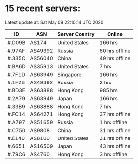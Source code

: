 # 15 recent servers:

Latest update at: Sat May 09 22:10:14 UTC 2020

| ID | ASN | Server Country | Online |
| -- | --- | -------------- | ------ |
| #.D09B | AS174 | United States | 166 hrs |
| #.97AF | AS49392 | Russia | 60 hrs offline |
| #.335C | AS56040 | China | 49 hrs offline |
| #.BA6D | AS35913 | United States | 7 hrs |
| #.7F1D | AS63949 | Singapore | 166 hrs |
| #.1F2B | AS49392 | Russia | 2 hrs |
| #.BD3E | AS63888 | Hong Kong | 985 hrs |
| #.2A79 | AS63949 | Japan | 166 hrs |
| #.33B9 | AS63888 | Hong Kong | 7 hrs |
| #.FC14 | AS64271 | Hong Kong | 37 hrs offline |
| #.A797 | AS51659 | Russia | 1 hrs offline |
| #.C750 | AS9808 | China | 31 hrs offline |
| #.E140 | AS8100 | United States | 31 hrs offline |
| #.6651 | AS16509 | Japan | 43 hrs offline |
| #.79C6 | AS4760 | Hong Kong | 3 hrs offline |

